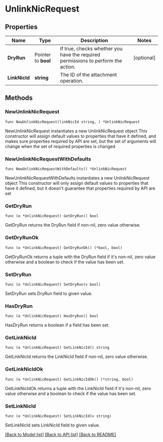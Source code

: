 # UnlinkNicRequest

## Properties

Name | Type | Description | Notes
------------ | ------------- | ------------- | -------------
**DryRun** | Pointer to **bool** | If true, checks whether you have the required permissions to perform the action. | [optional] 
**LinkNicId** | **string** | The ID of the attachment operation. | 

## Methods

### NewUnlinkNicRequest

`func NewUnlinkNicRequest(linkNicId string, ) *UnlinkNicRequest`

NewUnlinkNicRequest instantiates a new UnlinkNicRequest object
This constructor will assign default values to properties that have it defined,
and makes sure properties required by API are set, but the set of arguments
will change when the set of required properties is changed

### NewUnlinkNicRequestWithDefaults

`func NewUnlinkNicRequestWithDefaults() *UnlinkNicRequest`

NewUnlinkNicRequestWithDefaults instantiates a new UnlinkNicRequest object
This constructor will only assign default values to properties that have it defined,
but it doesn't guarantee that properties required by API are set

### GetDryRun

`func (o *UnlinkNicRequest) GetDryRun() bool`

GetDryRun returns the DryRun field if non-nil, zero value otherwise.

### GetDryRunOk

`func (o *UnlinkNicRequest) GetDryRunOk() (*bool, bool)`

GetDryRunOk returns a tuple with the DryRun field if it's non-nil, zero value otherwise
and a boolean to check if the value has been set.

### SetDryRun

`func (o *UnlinkNicRequest) SetDryRun(v bool)`

SetDryRun sets DryRun field to given value.

### HasDryRun

`func (o *UnlinkNicRequest) HasDryRun() bool`

HasDryRun returns a boolean if a field has been set.

### GetLinkNicId

`func (o *UnlinkNicRequest) GetLinkNicId() string`

GetLinkNicId returns the LinkNicId field if non-nil, zero value otherwise.

### GetLinkNicIdOk

`func (o *UnlinkNicRequest) GetLinkNicIdOk() (*string, bool)`

GetLinkNicIdOk returns a tuple with the LinkNicId field if it's non-nil, zero value otherwise
and a boolean to check if the value has been set.

### SetLinkNicId

`func (o *UnlinkNicRequest) SetLinkNicId(v string)`

SetLinkNicId sets LinkNicId field to given value.



[[Back to Model list]](../README.md#documentation-for-models) [[Back to API list]](../README.md#documentation-for-api-endpoints) [[Back to README]](../README.md)


